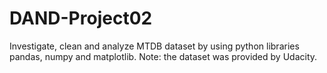 # DAND-Project02
Investigate, clean and analyze MTDB dataset by using python libraries pandas, numpy and matplotlib.
Note: the dataset was provided by Udacity.
